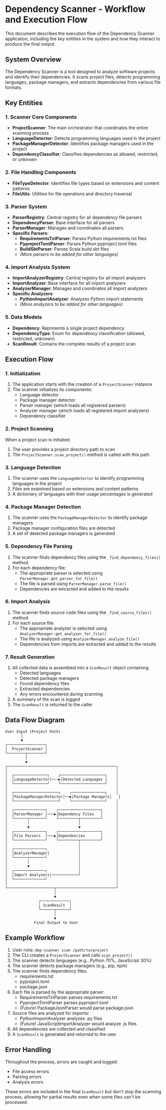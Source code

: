 # Dependency Scanner - Workflow and Execution Flow

This document describes the execution flow of the Dependency Scanner application, including the key entities in the system and how they interact to produce the final output.

## System Overview

The Dependency Scanner is a tool designed to analyze software projects and identify their dependencies. It scans project files, detects programming languages, package managers, and extracts dependencies from various file formats.

## Key Entities

### 1. Scanner Core Components

- **ProjectScanner**: The main orchestrator that coordinates the entire scanning process
- **LanguageDetector**: Detects programming languages used in the project
- **PackageManagerDetector**: Identifies package managers used in the project
- **DependencyClassifier**: Classifies dependencies as allowed, restricted, or unknown

### 2. File Handling Components

- **FileTypeDetector**: Identifies file types based on extensions and content patterns
- **FileUtils**: Utilities for file operations and directory traversal

### 3. Parser System

- **ParserRegistry**: Central registry for all dependency file parsers
- **DependencyParser**: Base interface for all parsers
- **ParserManager**: Manages and coordinates all parsers
- **Specific Parsers**:
  - **RequirementsTxtParser**: Parses Python requirements.txt files
  - **PyprojectTomlParser**: Parses Python pyproject.toml files
  - **BuildSbtParser**: Parses Scala build.sbt files
  - *(More parsers to be added for other languages)*

### 4. Import Analysis System

- **ImportAnalyzerRegistry**: Central registry for all import analyzers
- **ImportAnalyzer**: Base interface for all import analyzers
- **AnalyzerManager**: Manages and coordinates all import analyzers
- **Specific Analyzers**:
  - **PythonImportAnalyzer**: Analyzes Python import statements
  - *(More analyzers to be added for other languages)*

### 5. Data Models

- **Dependency**: Represents a single project dependency
- **DependencyType**: Enum for dependency classification (allowed, restricted, unknown)
- **ScanResult**: Contains the complete results of a project scan

## Execution Flow

### 1. Initialization

1. The application starts with the creation of a `ProjectScanner` instance
2. The scanner initializes its components:
   - Language detector
   - Package manager detector
   - Parser manager (which loads all registered parsers)
   - Analyzer manager (which loads all registered import analyzers)
   - Dependency classifier

### 2. Project Scanning

When a project scan is initiated:

1. The user provides a project directory path to scan
2. The `ProjectScanner.scan_project()` method is called with this path

### 3. Language Detection

1. The scanner uses the `LanguageDetector` to identify programming languages in the project
2. Files are examined based on extensions and content patterns
3. A dictionary of languages with their usage percentages is generated

### 4. Package Manager Detection

1. The scanner uses the `PackageManagerDetector` to identify package managers
2. Package manager configuration files are detected
3. A set of detected package managers is generated

### 5. Dependency File Parsing

1. The scanner finds dependency files using the `_find_dependency_files()` method
2. For each dependency file:
   - The appropriate parser is selected using `ParserManager.get_parser_for_file()`
   - The file is parsed using `ParserManager.parse_file()`
   - Dependencies are extracted and added to the results

### 6. Import Analysis

1. The scanner finds source code files using the `_find_source_files()` method
2. For each source file:
   - The appropriate analyzer is selected using `AnalyzerManager.get_analyzer_for_file()`
   - The file is analyzed using `AnalyzerManager.analyze_file()`
   - Dependencies from imports are extracted and added to the results

### 7. Result Generation

1. All collected data is assembled into a `ScanResult` object containing:
   - Detected languages
   - Detected package managers
   - Found dependency files
   - Extracted dependencies
   - Any errors encountered during scanning
2. A summary of the scan is logged
3. The `ScanResult` is returned to the caller

## Data Flow Diagram

```
User Input (Project Path)
       │
       ▼
┌─────────────────┐
│  ProjectScanner │
└────────┬────────┘
         │
         ▼
┌─────────────────────────────────────────────────┐
│                                                 │
│  ┌───────────────┐    ┌────────────────────┐    │
│  │LanguageDetector│───▶│Detected Languages │    │
│  └───────────────┘    └────────────────────┘    │
│                                                 │
│  ┌────────────────────┐    ┌───────────────┐    │
│  │PackageManagerDetector│──▶│Package Managers│   │
│  └────────────────────┘    └───────────────┘    │
│                                                 │
│  ┌──────────────┐    ┌───────────────────┐      │
│  │ParserManager │───▶│Dependency Files   │      │
│  └──────┬───────┘    └─────────┬─────────┘      │
│         │                      │                │
│         ▼                      ▼                │
│  ┌──────────────┐    ┌───────────────────┐      │
│  │File Parsers  │───▶│Dependencies       │      │
│  └──────────────┘    └─────────┬─────────┘      │
│                                │                │
│  ┌──────────────┐              │                │
│  │AnalyzerManager│             │                │
│  └──────┬───────┘              │                │
│         │                      │                │
│         ▼                      │                │
│  ┌──────────────┐              │                │
│  │Import Analyzers│────────────┘                │
│  └──────────────┘                               │
│                                                 │
└─────────────────────┬───────────────────────────┘
                      │
                      ▼
               ┌─────────────┐
               │ ScanResult  │
               └──────┬──────┘
                      │
                      ▼
             Final Output to User
```

## Example Workflow

1. User runs: `dep-scanner scan /path/to/project`
2. The CLI creates a `ProjectScanner` and calls `scan_project()`
3. The scanner detects languages (e.g., Python 70%, JavaScript 30%)
4. The scanner detects package managers (e.g., pip, npm)
5. The scanner finds dependency files:
   - requirements.txt
   - pyproject.toml
   - package.json
6. Each file is parsed by the appropriate parser:
   - RequirementsTxtParser parses requirements.txt
   - PyprojectTomlParser parses pyproject.toml
   - (Future) PackageJsonParser would parse package.json
7. Source files are analyzed for imports:
   - PythonImportAnalyzer analyzes .py files
   - (Future) JavaScriptImportAnalyzer would analyze .js files
8. All dependencies are collected and classified
9. A `ScanResult` is generated and returned to the user

## Error Handling

Throughout the process, errors are caught and logged:
- File access errors
- Parsing errors
- Analysis errors

These errors are included in the final `ScanResult` but don't stop the scanning process, allowing for partial results even when some files can't be processed.
